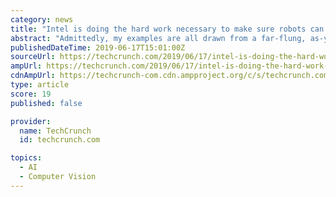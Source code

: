 ```yaml
---
category: news
title: "Intel is doing the hard work necessary to make sure robots can operate your microwave"
abstract: "Admittedly, my examples are all drawn from a far-flung, as-yet hypothetical future. There are plenty of near-term applications of detailed object recognition that are more useful, and part identification can likely help reinforce decision-making about ..."
publishedDateTime: 2019-06-17T15:01:00Z
sourceUrl: https://techcrunch.com/2019/06/17/intel-is-doing-the-hard-work-necessary-to-make-sure-robots-can-operate-your-microwave/
ampUrl: https://techcrunch.com/2019/06/17/intel-is-doing-the-hard-work-necessary-to-make-sure-robots-can-operate-your-microwave/amp/
cdnAmpUrl: https://techcrunch-com.cdn.ampproject.org/c/s/techcrunch.com/2019/06/17/intel-is-doing-the-hard-work-necessary-to-make-sure-robots-can-operate-your-microwave/amp/
type: article
score: 19
published: false

provider:
  name: TechCrunch
  id: techcrunch.com

topics:
  - AI
  - Computer Vision
---
```

